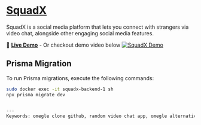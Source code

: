 # [SquadX](https://squax.devrohit.tech)

SquadX is a social media platform that lets you connect with strangers via video chat, alongside other engaging social media features. 

🔴 **[Live Demo](http://SquadX.devrohit.tech/)** - Or checkout demo video below
[![SquadX Demo](https://img.youtube.com/vi/vMq3I2Ey6Uc/0.jpg)](https://www.youtube.com/watch?v=vMq3I2Ey6Uc)

## Prisma Migration

To run Prisma migrations, execute the following commands:

```bash
sudo docker exec -it squadx-backend-1 sh
npx prisma migrate dev


---
Keywords: omegle clone github, random video chat app, omegle alternative, open source video chat, webrtc video chat, omegle like, omegle clone, random video chat, omegle alternative, open source omegle, video chat app, random chat application, webrtc video chat, react video chat, omegle like app github, video chat github, omegle clone github, random video chat open source
